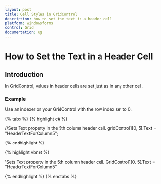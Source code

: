 ```yaml
---
layout: post
title: Cell Styles in GridControl
description: how to set the text in a header cell
platform: windowsforms
control: Grid
documentation: ug
---
```


# How to Set the Text in a Header Cell

## Introduction

In GridControl, values in header cells are set just as in any other cell. 

### Example

Use an indexer on your GridControl with the row index set to 0.

{% tabs %}
{% highlight c# %}

//Sets Text property in the 5th column header cell.
gridControl1[0, 5].Text = "HeaderTextForColumn5";

{% endhighlight  %}

{% highlight vbnet %}

'Sets Text property in the 5th column header cell.
GridControl1(0, 5).Text = "HeaderTextForColumn5"

{% endhighlight  %}
{% endtabs %}
